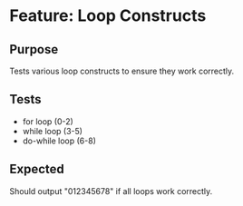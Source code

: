 # Feature: Loop Constructs

## Purpose
Tests various loop constructs to ensure they work correctly.

## Tests
- for loop (0-2)
- while loop (3-5)
- do-while loop (6-8)

## Expected
Should output "012345678" if all loops work correctly.